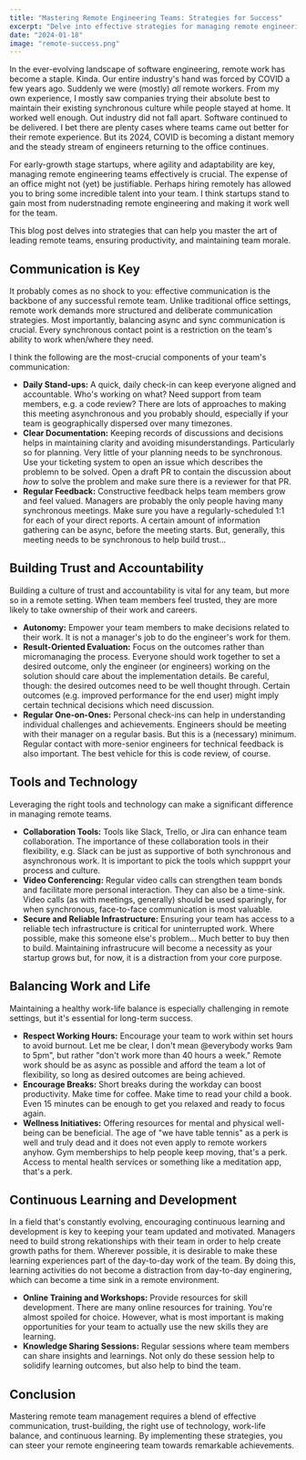 ```yaml
---
title: "Mastering Remote Engineering Teams: Strategies for Success"
excerpt: "Delve into effective strategies for managing remote engineering teams. This post covers key aspects like communication, trust-building, and maintaining productivity in a virtual environment."
date: "2024-01-18"
image: "remote-success.png"
---
```


In the ever-evolving landscape of software engineering, remote work has become a staple. Kinda. Our entire industry's hand was forced by COVID a few years ago. Suddenly we were (mostly) _all_ remote workers. From my own experience, I mostly saw companies trying their absolute best to maintain their existing synchronous culture while people stayed at home. It worked well enough. Out industry did not fall apart. Software continued to be delivered. I bet there are plenty cases where teams came out better for their remote experience. But its 2024, COVID is becoming a distant memory and the steady stream of engineers returning to the office continues.

For early-growth stage startups, where agility and adaptability are key, managing remote engineering teams effectively is crucial. The expense of an office might not (yet) be justifiable. Perhaps hiring remotely has allowed you to bring some incredible talent into your team. I think startups stand to gain most from nuderstnading remote engineering and making it work well for the team.

This blog post delves into strategies that can help you master the art of leading remote teams, ensuring productivity, and maintaining team morale.

## Communication is Key
It probably comes as no shock to you: effective communication is the backbone of any successful remote team. Unlike traditional office settings, remote work demands more structured and deliberate communication strategies. Most importantly, balancing async and sync communication is crucial. Every synchronous contact point is a restriction on the team's ability to work when/where they need.

I think the following are the most-crucial components of your team's communication:

- **Daily Stand-ups:** A quick, daily check-in can keep everyone aligned and accountable. Who's working on what? Need support from team members, e.g. a code review? There are lots of approaches to making this meeting asynchronous and you probably should, especially if your team is geographically dispersed over many timezones.
- **Clear Documentation:** Keeping records of discussions and decisions helps in maintaining clarity and avoiding misunderstandings. Particularly so for planning. Very little of your planning needs to be synchronous. Use your ticketing system to open an issue which describes the problemn to be solved. Open a draft PR to contain the discussion about _how_ to solve the problem and make sure there is a reviewer for that PR. 
- **Regular Feedback:** Constructive feedback helps team members grow and feel valued. Managers are probably the only people having many synchronous meetings. Make sure you have a regularly-scheduled 1:1 for each of your direct reports. A certain amount of information gathering can be async, before the meeting starts. But, generally, this meeting needs to be synchronous to help build trust...

## Building Trust and Accountability
Building a culture of trust and accountability is vital for any team, but more so in a remote setting. When team members feel trusted, they are more likely to take ownership of their work and careers.

- **Autonomy:** Empower your team members to make decisions related to their work. It is not a manager's job to do the engineer's work for them.
- **Result-Oriented Evaluation:** Focus on the outcomes rather than micromanaging the process. Everyone should work together to set a desired outcome, only the engineer (or engineers) working on the solution should care about the implementation details. Be careful, though: the desired outcomes need to be well thought through. Certain outcomes (e.g. improved performance for the end user) might imply certain technical decisions which need discussion.
- **Regular One-on-Ones:** Personal check-ins can help in understanding individual challenges and achievements. Engineers should be meeting with their manager on a regular basis. But this is a (necessary) minimum. Regular contact with more-senior engineers for technical feedback is also important. The best vehicle for this is code review, of course.

## Tools and Technology
Leveraging the right tools and technology can make a significant difference in managing remote teams. 

- **Collaboration Tools:** Tools like Slack, Trello, or Jira can enhance team collaboration. The importance of these collaboration tools in their flexibility, e.g. Slack can be just as supportive of both synchronous and asynchronous work. It is important to pick the tools which suppprt your process and culture.
- **Video Conferencing:** Regular video calls can strengthen team bonds and facilitate more personal interaction. They can also be a time-sink. Video calls (as with meetings, generally) should be used sparingly, for when synchronous, face-to-face communication is most valuable.
- **Secure and Reliable Infrastructure:** Ensuring your team has access to a reliable tech infrastructure is critical for uninterrupted work. Where possible, make this someone else's problem... Much better to buy then to build. Maintaining infrastrucure will become a necessity as your startup grows but, for now, it is a distraction from your core purpose.

## Balancing Work and Life
Maintaining a healthy work-life balance is especially challenging in remote settings, but it's essential for long-term success.

- **Respect Working Hours:** Encourage your team to work within set hours to avoid burnout. Let me be clear, I don't mean @everybody works 9am to 5pm", but rather "don't work more than 40 hours a week." Remote work should be as async as possible and afford the team a lot of flexibility, so long as desired outcomes are being achieved.
- **Encourage Breaks:** Short breaks during the workday can boost productivity. Make time for coffee. Make time to read your child a book. Even 15 minutes can be enough to get you relaxed and ready to focus again.
- **Wellness Initiatives:** Offering resources for mental and physical well-being can be beneficial. The age of "we have table tennis" as a perk is well and truly dead and it does not even apply to remote workers anyhow. Gym memberships to help people keep moving, that's a perk. Access to mental health services or something like a meditation app, that's a perk.

## Continuous Learning and Development
In a field that's constantly evolving, encouraging continuous learning and development is key to keeping your team updated and motivated. Managers need to build strong rekationships with their team in order to help create growth paths for them. Wherever possible, it is desirable to make these learning experiences part of the day-to-day work of the team. By doing this, learning activities do not become a distraction from day-to-day enginering, which can become a time sink in a remote environment.

- **Online Training and Workshops:** Provide resources for skill development. There are many online resources for training. You're almost spoiled for choice. However, what is most important is making opportunities for your team to actually use the new skills they are learning.
- **Knowledge Sharing Sessions:** Regular sessions where team members can share insights and learnings. Not only do these session help to solidify learning outcomes, but also help to bind the team.

## Conclusion
Mastering remote team management requires a blend of effective communication, trust-building, the right use of technology, work-life balance, and continuous learning. By implementing these strategies, you can steer your remote engineering team towards remarkable achievements.